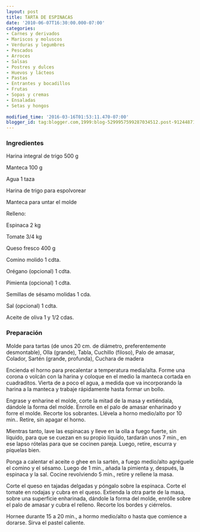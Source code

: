 ```yaml
---
layout: post
title: TARTA DE ESPINACAS
date: '2010-06-07T16:30:00.000-07:00'
categories:
- Carnes y derivados
- Mariscos y moluscos
- Verduras y legumbres
- Pescados
- Arroces
- Salsas
- Postres y dulces
- Huevos y lácteos
- Pastas
- Entrantes y bocadillos
- Frutas
- Sopas y cremas
- Ensaladas
- Setas y hongos
 
modified_time: '2016-03-16T01:53:11.470-07:00'
blogger_id: tag:blogger.com,1999:blog-5299957599287034512.post-9124487146771614511
---
```


<h3>Ingredientes</h3>

Harina integral de trigo 500 g

Manteca 100 g

Agua 1 taza

Harina de trigo para espolvorear

Manteca para untar el molde

Relleno:

Espinaca 2 kg

Tomate 3/4 kg

Queso fresco 400 g

Comino molido 1 cdta.

Orégano  (opcional) 1 cdta.

Pimienta  (opcional) 1 cdta.

Semillas de sésamo molidas 1 cda.

Sal  (opcional) 1 cdta.

Aceite de oliva 1 y 1/2 cdas.

<h3>Preparación</h3>

Molde para tartas (de unos 20 cm. de diámetro, preferentemente desmontable), Olla (grande), Tabla, Cuchillo (filoso), Palo de amasar, Colador, Sartén (grande, profunda), Cuchara de madera

Encienda el horno para precalentar a temperatura media/alta. Forme una corona o volcán con la harina y coloque en el medio la manteca cortada en cuadraditos. Vierta de a poco el agua, a medida que va incorporando la harina a la manteca y trabaje rápidamente hasta formar un bollo.

Engrase y enharine el molde, corte la mitad de la masa y extiéndala, dándole la forma del molde. Enrrolle en el palo de amasar enharinado y forre el molde. Recorte los sobrantes. Llévela a horno medio/alto por 10 min.. Retire, sin apagar el horno.

Mientras tanto, lave las espinacas y lleve en la olla a fuego fuerte, sin líquido, para que se cuezan en su propio líquido, tardarán unos 7 min., en ese lapso rótelas para que se cocinen pareja. Luego, retire, escurra y píquelas bien.

Ponga a calentar el aceite o ghee en la sartén, a fuego medio/alto agréguele el comino y el sésamo. Luego de 1 min., añada la pimienta y, después, la espinaca y la sal. Cocine revolviendo 5 min., retire y rellene la masa.

Corte el queso en tajadas delgadas y póngalo sobre la espinaca. Corte el tomate en rodajas y cubra en el queso. Extienda la otra parte de la masa, sobre una superficie enharinada, dándole la forma del molde, enrólle sobre el palo de amasar y cubra el relleno. Recorte los bordes y ciérrelos.

Hornee durante 15 a 20 min., a hormo medio/alto o hasta que comience a dorarse. Sirva el pastel caliente.

